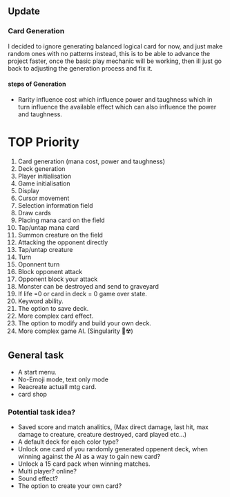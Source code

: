 ## Update

### Card Generation
I decided to ignore generating balanced logical card for now, and just make random ones with no patterns instead, this is to be able to advance the project faster, once the basic play mechanic will be working, then ill just go back to adjusting the generation process and fix it.

#### steps of Generation
- Rarity influence cost which influence power and taughness which in turn influence the available effect which can also influence the power and taughness.




# TOP Priority
1. Card generation (mana cost, power and taughness)
2. Deck generation
3. Player initialisation
4. Game initialisation
5. Display
6. Cursor movement
7. Selection information field
8. Draw cards
9. Placing mana card on the field
10. Tap/untap mana card
11. Summon creature on the field
12. Attacking the opponent directly 
13. Tap/untap creature
14. Turn
15. Oponnent turn
16. Block opponent attack
17. Opponent block your attack
18. Monster can be destroyed and send to graveyard
19. If life =0 or card in deck = 0 game over state.
20. Keyword ability.
21. The option to save deck.
22. More complex card effect.
23. The option to modify and build your own deck.
24. More complex game AI. (Singularity 🤖☢️)

## General task
- A start menu.
- No-Emoji mode, text only mode
- Reacreate actuall mtg card.
- card shop

### Potential task idea?
- Saved score and match analitics, (Max direct damage, last hit, max damage to creature, creature destroyed, card played etc...)
- A default deck for each color type?
- Unlock one card of you randomly generated oppenent deck, when winning against the AI as a way to gain new card?
- Unlock a 15 card pack when winning matches.
- Multi player? online?
- Sound effect?
- The option to create your own card?


